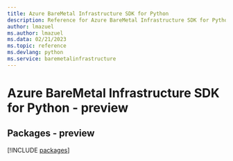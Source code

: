 ```yaml
---
title: Azure BareMetal Infrastructure SDK for Python
description: Reference for Azure BareMetal Infrastructure SDK for Python
author: lmazuel
ms.author: lmazuel
ms.data: 02/21/2023
ms.topic: reference
ms.devlang: python
ms.service: baremetalinfrastructure
---
```

# Azure BareMetal Infrastructure SDK for Python - preview
## Packages - preview
[!INCLUDE [packages](baremetal-infrastructure-index.md)]